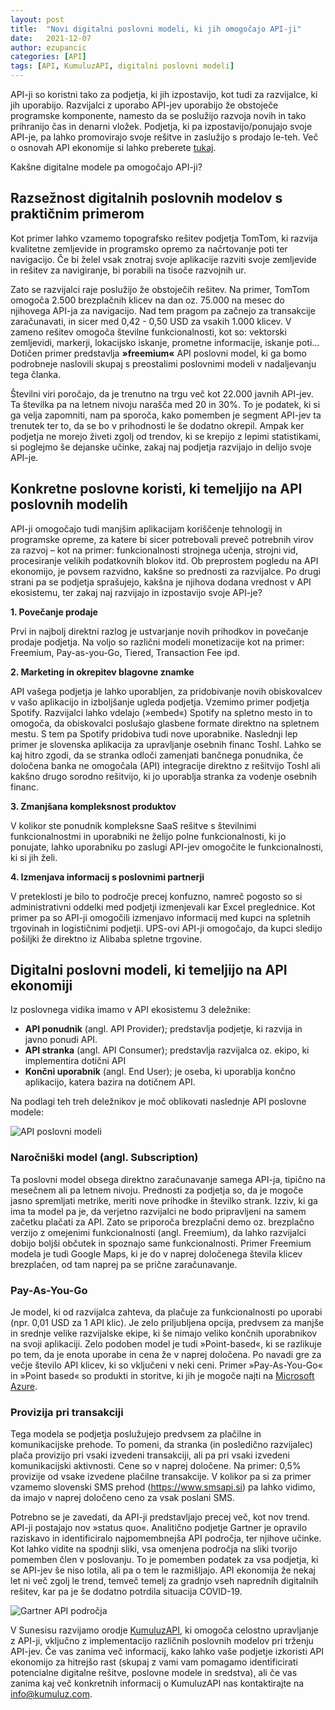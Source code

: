 ```yaml
---
layout: post
title:  "Novi digitalni poslovni modeli, ki jih omogočajo API-ji"
date:   2021-12-07
author: ezupancic
categories: [API]
tags: [API, KumuluzAPI, digitalni poslovni modeli]
---
```



API-ji so koristni tako za podjetja, ki jih izpostavijo, kot tudi za razvijalce, ki jih uporabijo. Razvijalci z uporabo API-jev uporabijo že obstoječe programske komponente, namesto da se poslužijo razvoja novih in tako prihranijo čas in denarni vložek. Podjetja, ki pa izpostavijo/ponujajo svoje API-je, pa lahko promovirajo svoje rešitve in zaslužijo s prodajo le-teh. Več o osnovah API ekonomije si lahko preberete [tukaj](https://blog.sunesis.si/api/2021/04/06/kumuluzapi-api-economy).

Kakšne digitalne modele pa omogočajo API-ji?


<!--more-->

## Razsežnost digitalnih poslovnih modelov s praktičnim primerom

Kot primer lahko vzamemo topografsko rešitev podjetja TomTom, ki razvija kvalitetne zemljevide in programsko opremo za načrtovanje poti ter navigacijo. Če bi želel vsak znotraj svoje aplikacije razviti svoje zemljevide in rešitev za navigiranje, bi porabili na tisoče razvojnih ur. 

Zato se razvijalci raje poslužijo že obstoječih rešitev. Na primer, TomTom omogoča 2.500 brezplačnih klicev na dan oz. 75.000 na mesec do njihovega API-ja za navigacijo. Nad tem pragom pa začnejo za transakcije zaračunavati, in sicer med 0,42 - 0,50 USD za vsakih 1.000 klicev. V zameno rešitev omogoča številne funkcionalnosti, kot so: vektorski zemljevidi, markerji, lokacijsko iskanje, prometne informacije, iskanje poti… Dotičen primer predstavlja **»freemium«** API poslovni model, ki ga bomo podrobneje naslovili skupaj s preostalimi poslovnimi modeli v nadaljevanju tega članka.

Številni viri poročajo, da je trenutno na trgu več kot 22.000 javnih API-jev. Ta številka pa na letnem nivoju narašča med 20 in 30%. To je podatek, ki si ga velja zapomniti, nam pa sporoča, kako pomemben je segment API-jev ta trenutek ter to, da se bo v prihodnosti le še dodatno okrepil. Ampak ker podjetja ne morejo živeti zgolj od trendov, ki se krepijo z lepimi statistikami, si poglejmo še dejanske učinke, zakaj naj podjetja razvijajo in delijo svoje API-je. 

## Konkretne poslovne koristi, ki temeljijo na API poslovnih modelih

API-ji omogočajo tudi manjšim aplikacijam koriščenje tehnologij in programske opreme, za katere bi sicer potrebovali preveč potrebnih virov za razvoj – kot na primer: funkcionalnosti strojnega učenja, strojni vid, procesiranje velikih podatkovnih blokov itd.  Ob preprostem pogledu na API ekonomijo, je povsem razvidno, kakšne so prednosti za razvijalce. Po drugi strani pa se podjetja sprašujejo, kakšna je njihova dodana vrednost v API ekosistemu, ter zakaj naj razvijajo in izpostavijo svoje API-je?


**1. Povečanje prodaje**

Prvi in najbolj direktni razlog je ustvarjanje novih prihodkov in povečanje prodaje podjetja. Na voljo so različni modeli monetizacije kot na primer: Freemium, Pay-as-you-Go, Tiered, Transaction Fee ipd.

**2. Marketing in okrepitev blagovne znamke**

API vašega podjetja je lahko uporabljen, za pridobivanje novih obiskovalcev v vašo aplikacijo in izboljšanje ugleda podjetja. Vzemimo primer podjetja Spotify. Razvijalci lahko vdelajo (»embed«) Spotify na spletno mesto in to omogoča, da obiskovalci poslušajo glasbene formate direktno na spletnem mestu. S tem pa Spotify pridobiva tudi nove uporabnike. Naslednji lep primer je slovenska aplikacija za upravljanje osebnih financ Toshl. Lahko se kaj hitro zgodi, da se stranka odloči  zamenjati bančnega ponudnika, če določena banka ne omogočala (API) integracije direktno z rešitvijo Toshl ali kakšno drugo sorodno rešitvijo, ki jo uporablja stranka za vodenje osebnih financ.

**3. Zmanjšana kompleksnost produktov**

V kolikor ste ponudnik kompleksne SaaS rešitve s številnimi funkcionalnostmi in uporabniki ne želijo polne funkcionalnosti, ki jo ponujate, lahko uporabniku po zaslugi API-jev omogočite le funkcionalnosti, ki si jih želi. 

**4. Izmenjava informacij s poslovnimi partnerji**

V preteklosti je bilo to področje precej konfuzno, namreč pogosto so si administrativni oddelki med podjetji izmenjevali kar Excel preglednice. Kot primer pa so API-ji omogočili izmenjavo informacij med kupci na spletnih trgovinah in logističnimi podjetji. UPS-ovi API-ji omogočajo, da kupci sledijo pošiljki že direktno iz Alibaba spletne trgovine.


## Digitalni poslovni modeli, ki temeljijo na API ekonomiji

Iz poslovnega vidika imamo v API ekosistemu 3 deležnike:
- **API ponudnik** (angl. API Provider); predstavlja podjetje, ki razvija in javno ponudi API.
- **API stranka** (angl. API Consumer); predstavlja razvijalca oz. ekipo, ki implementira dotični API
- **Končni uporabnik** (angl. End User); je oseba, ki uporablja končno aplikacijo, katera bazira na dotičnem API. 

Na podlagi teh treh deležnikov je moč oblikovati naslednje API poslovne modele:

![API poslovni modeli]({{site.baseurl}}/assets/images/posts-api-digitalni-poslovni-modeli/api-poslovni-modeli.png)



### Naročniški model (angl. Subscription)
Ta poslovni model obsega direktno zaračunavanje samega API-ja, tipično na mesečnem ali pa letnem nivoju. Prednosti za podjetja so, da je mogoče jasno spremljati metrike, meriti nove prihodke in številko strank. 
Izziv, ki ga ima ta model pa je, da verjetno razvijalci ne bodo pripravljeni na samem začetku plačati za API. Zato se priporoča brezplačni demo oz. brezplačno verzijo z omejenimi funkcionalnosti (angl. Freemium), da lahko razvijalci dobijo boljši občutek in spoznajo same funkcionalnosti. Primer Freemium modela je tudi Google Maps, ki je do v naprej določenega števila klicev brezplačen, od tam naprej pa se prične zaračunavanje. 
 
### Pay-As-You-Go
Je model, ki od razvijalca zahteva, da plačuje za funkcionalnosti po uporabi (npr. 0,01 USD za 1 API klic). Je zelo priljubljena opcija, predvsem za manjše in srednje velike razvijalske ekipe, ki še nimajo veliko končnih uporabnikov na svoji aplikaciji. Zelo podoben model je tudi »Point-based«, ki se razlikuje po tem, da je enota uporabe in cena že v naprej določena. 
Po navadi gre za večje število API klicev, ki so vključeni v neki ceni. Primer »Pay-As-You-Go« in »Point based« so produkti in storitve, ki jih je mogoče najti na   [Microsoft Azure](https://azure.microsoft.com/en-us/pricing/purchase-options/pay-as-you-go/).
 
### Provizija pri transakciji
Tega modela se podjetja poslužujejo predvsem za plačilne in komunikacijske prehode. To pomeni, da stranka (in posledično razvijalec) plača provizijo pri vsaki izvedeni transakciji, ali pa pri vsaki izvedeni komunikacijski aktivnosti. Cene so v naprej določene. Na primer: 0,5% provizije od vsake izvedene plačilne transakcije. V kolikor pa si za primer vzamemo slovenski SMS prehod (https://www.smsapi.si) pa lahko vidimo, da imajo v naprej določeno ceno za vsak poslani SMS. 

Potrebno se je zavedati, da API-ji predstavljajo precej več, kot nov trend. API-ji postajajo nov »status quo«. Analitično podjetje Gartner je opravilo raziskavo in identificiralo najpomembnejša API področja, ter njihove učinke. Kot lahko vidite na spodnji sliki, vsa omenjena področja na sliki tvorijo pomemben člen v poslovanju. To je pomemben podatek za vsa podjetja, ki se API-jev še niso lotila, ali pa o tem le razmišljajo. API ekonomija že nekaj let ni več zgolj le trend, temveč temelj za gradnjo vseh naprednih digitalnih rešitev, kar pa je še dodatno potrdila situacija COVID-19.

![Gartner API področja]({{site.baseurl}}/assets/images/posts-api-digitalni-poslovni-modeli/gartner-api-podrocja.png)


V Sunesisu razvijamo orodje [KumuluzAPI](https://api.kumuluz.com/), ki omogoča celostno upravljanje z API-ji, vključno z implementacijo različnih poslovnih modelov pri trženju  API-jev. Če vas zanima več informacij, kako lahko vaše podjetje izkoristi API ekonomijo za hitrejšo rast (skupaj z vami vam pomagamo identificirati potencialne digitalne rešitve, poslovne modele in sredstva), ali če vas zanima kaj več konkretnih informacij o KumuluzAPI nas kontaktirajte na <info@kumuluz.com>.





